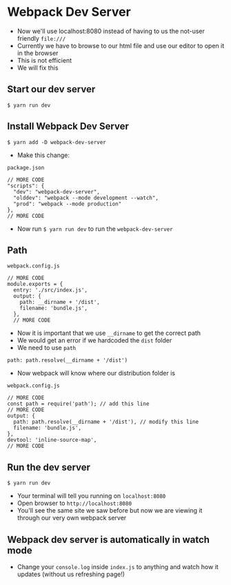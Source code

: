 # Webpack Dev Server
* Now we'll use localhost:8080 instead of having to us the not-user friendly `file:///`
* Currently we have to browse to our html file and use our editor to open it in the browser
* This is not efficient
* We will fix this

## Start our dev server
`$ yarn run dev`

## Install Webpack Dev Server
`$ yarn add -D webpack-dev-server`

* Make this change:

`package.json`

```
// MORE CODE
"scripts": {
  "dev": "webpack-dev-server",
  "olddev": "webpack --mode development --watch",
  "prod": "webpack --mode production"
},
// MORE CODE
```

* Now run `$ yarn run dev` to run the `webpack-dev-server`

## Path
`webpack.config.js`

```
// MORE CODE
module.exports = {
  entry: './src/index.js',
  output: {
    path: __dirname + '/dist',
    filename: 'bundle.js',
  },
  // MORE CODE
```

* Now it is important that we use `__dirname` to get the correct path
* We would get an error if we hardcoded the `dist` folder
* We need to use `path`

`path: path.resolve(__dirname + '/dist')`

* Now webpack will know where our distribution folder is

`webpack.config.js`

```
// MORE CODE
const path = require('path'); // add this line
// MORE CODE
output: {
  path: path.resolve(__dirname + '/dist'), // modify this line
  filename: 'bundle.js',
},
devtool: 'inline-source-map',
// MORE CODE
```

## Run the dev server
`$ yarn run dev`

* Your terminal will tell you running on `localhost:8080`
* Open browser to `http://localhost:8080`
* You'll see the same site we saw before but now we are viewing it through our very own webpack server

## Webpack dev server is automatically in watch mode
* Change your `console.log` inside `index.js` to anything and watch how it updates (without us refreshing page!)
